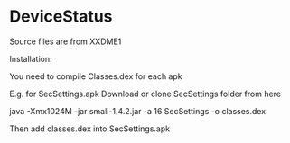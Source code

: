 DeviceStatus
============

Source files are from XXDME1

Installation:

You need to compile Classes.dex for each apk

E.g. for SecSettings.apk
Download or clone SecSettings folder from here

  java -Xmx1024M -jar smali-1.4.2.jar -a 16 SecSettings -o classes.dex
  
Then add classes.dex into SecSettings.apk
